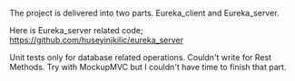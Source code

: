 The project is delivered into two parts.
Eureka_client and Eureka_server.

Here is Eureka_server related code;
https://github.com/huseyinjkilic/eureka_server

Unit tests only for database related operations. Couldn't write for Rest Methods.
Try with MockupMVC but I couldn't have time to finish that part.
